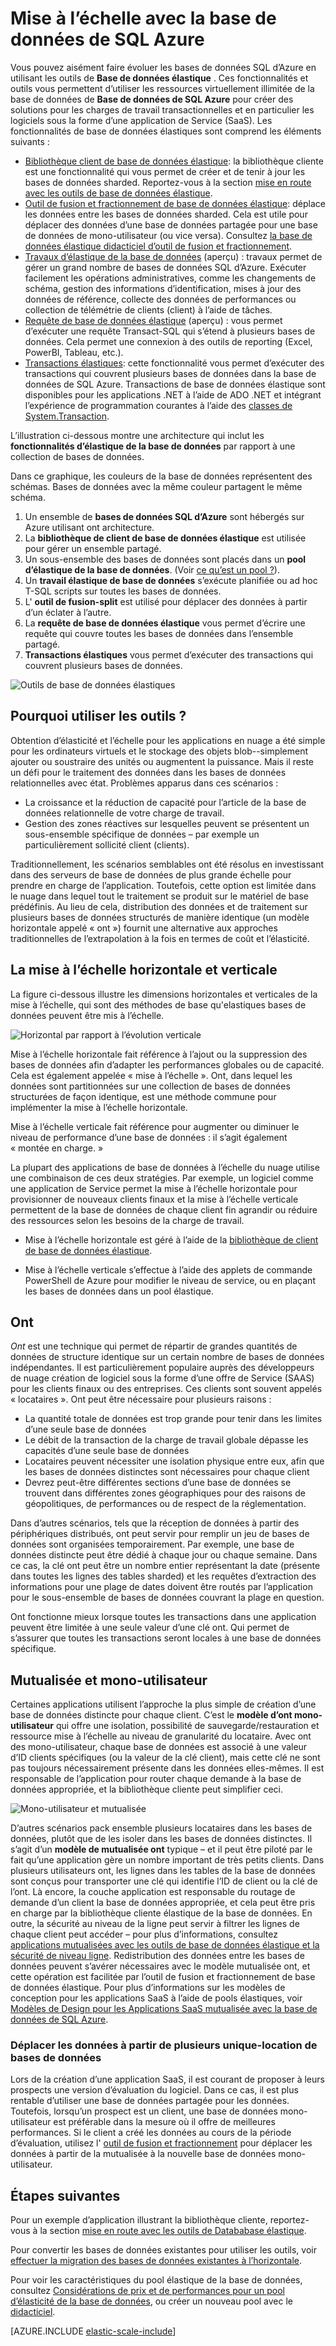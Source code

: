 <properties
    pageTitle="L’évolution horizontale avec la base de données de SQL Azure | Microsoft Azure"
    description="Logiciel en tant que développeurs d’un Service (SaaS) peut facilement créer élastiques et évolutives des bases de données dans le cloud à l’aide de ces outils"
    services="sql-database"
    documentationCenter=""
    manager="jhubbard"
    authors="ddove"
    editor=""/>

<tags
    ms.service="sql-database"
    ms.workload="sql-database"
    ms.tgt_pltfrm="na"
    ms.devlang="na"
    ms.topic="article"
    ms.date="09/06/2016"
    ms.author="ddove"/>

# <a name="scaling-out-with-azure-sql-database"></a>Mise à l’échelle avec la base de données de SQL Azure

Vous pouvez aisément faire évoluer les bases de données SQL d’Azure en utilisant les outils de **Base de données élastique** . Ces fonctionnalités et outils vous permettent d’utiliser les ressources virtuellement illimitée de la base de données de **Base de données de SQL Azure** pour créer des solutions pour les charges de travail transactionnelles et en particulier les logiciels sous la forme d’une application de Service (SaaS). Les fonctionnalités de base de données élastiques sont comprend les éléments suivants :

* [Bibliothèque client de base de données élastique](sql-database-elastic-database-client-library.md): la bibliothèque cliente est une fonctionnalité qui vous permet de créer et de tenir à jour les bases de données sharded.  Reportez-vous à la section [mise en route avec les outils de base de données élastique](sql-database-elastic-scale-get-started.md).
* [Outil de fusion et fractionnement de base de données élastique](sql-database-elastic-scale-overview-split-and-merge.md): déplace les données entre les bases de données sharded. Cela est utile pour déplacer des données d’une base de données partagée pour une base de données de mono-utilisateur (ou vice versa). Consultez [la base de données élastique didacticiel d’outil de fusion et fractionnement](sql-database-elastic-scale-configure-deploy-split-and-merge.md).
* [Travaux d’élastique de la base de données](sql-database-elastic-jobs-overview.md) (aperçu) : travaux permet de gérer un grand nombre de bases de données SQL d’Azure. Exécuter facilement les opérations administratives, comme les changements de schéma, gestion des informations d’identification, mises à jour des données de référence, collecte des données de performances ou collection de télémétrie de clients (client) à l’aide de tâches.
* [Requête de base de données élastique](sql-database-elastic-query-overview.md) (aperçu) : vous permet d’exécuter une requête Transact-SQL qui s’étend à plusieurs bases de données. Cela permet une connexion à des outils de reporting (Excel, PowerBI, Tableau, etc.).
* [Transactions élastiques](sql-database-elastic-transactions-overview.md): cette fonctionnalité vous permet d’exécuter des transactions qui couvrent plusieurs bases de données dans la base de données de SQL Azure. Transactions de base de données élastique sont disponibles pour les applications .NET à l’aide de ADO .NET et intégrant l’expérience de programmation courantes à l’aide des [classes de System.Transaction](https://msdn.microsoft.com/library/system.transactions.aspx).

L’illustration ci-dessous montre une architecture qui inclut les **fonctionnalités d’élastique de la base de données** par rapport à une collection de bases de données.

Dans ce graphique, les couleurs de la base de données représentent des schémas. Bases de données avec la même couleur partagent le même schéma.

1. Un ensemble de **bases de données SQL d’Azure** sont hébergés sur Azure utilisant ont architecture.
2. La **bibliothèque de client de base de données élastique** est utilisée pour gérer un ensemble partagé.
3. Un sous-ensemble des bases de données sont placés dans un **pool d’élastique de la base de données**. (Voir [ce qu’est un pool ?](sql-database-elastic-pool.md)).
4. Un **travail élastique de base de données** s’exécute planifiée ou ad hoc T-SQL scripts sur toutes les bases de données.
5. L' **outil de fusion-split** est utilisé pour déplacer des données à partir d’un éclater à l’autre.
6. La **requête de base de données élastique** vous permet d’écrire une requête qui couvre toutes les bases de données dans l’ensemble partagé.
7. **Transactions élastiques** vous permet d’exécuter des transactions qui couvrent plusieurs bases de données. 


![Outils de base de données élastiques][1]


## <a name="why-use-the-tools"></a>Pourquoi utiliser les outils ?

Obtention d’élasticité et l’échelle pour les applications en nuage a été simple pour les ordinateurs virtuels et le stockage des objets blob--simplement ajouter ou soustraire des unités ou augmentent la puissance. Mais il reste un défi pour le traitement des données dans les bases de données relationnelles avec état. Problèmes apparus dans ces scénarios :

* La croissance et la réduction de capacité pour l’article de la base de données relationnelle de votre charge de travail.
* Gestion des zones réactives sur lesquelles peuvent se présentent un sous-ensemble spécifique de données – par exemple un particulièrement sollicité client (clients).

Traditionnellement, les scénarios semblables ont été résolus en investissant dans des serveurs de base de données de plus grande échelle pour prendre en charge de l’application. Toutefois, cette option est limitée dans le nuage dans lequel tout le traitement se produit sur le matériel de base prédéfinis. Au lieu de cela, distribution des données et de traitement sur plusieurs bases de données structurés de manière identique (un modèle horizontale appelé « ont ») fournit une alternative aux approches traditionnelles de l’extrapolation à la fois en termes de coût et l’élasticité.

## <a name="horizontal-and-vertical-scaling"></a>La mise à l’échelle horizontale et verticale

La figure ci-dessous illustre les dimensions horizontales et verticales de la mise à l’échelle, qui sont des méthodes de base qu'elastiques bases de données peuvent être mis à l’échelle.

![Horizontal par rapport à l’évolution verticale][2]

Mise à l’échelle horizontale fait référence à l’ajout ou la suppression des bases de données afin d’adapter les performances globales ou de capacité. Cela est également appelée « mise à l’échelle ». Ont, dans lequel les données sont partitionnées sur une collection de bases de données structurées de façon identique, est une méthode commune pour implémenter la mise à l’échelle horizontale.  

Mise à l’échelle verticale fait référence pour augmenter ou diminuer le niveau de performance d’une base de données : il s’agit également « montée en charge. »

La plupart des applications de base de données à l’échelle du nuage utilise une combinaison de ces deux stratégies. Par exemple, un logiciel comme une application de Service permet la mise à l’échelle horizontale pour provisionner de nouveaux clients finaux et la mise à l’échelle verticale permettent de la base de données de chaque client fin agrandir ou réduire des ressources selon les besoins de la charge de travail.

* Mise à l’échelle horizontale est géré à l’aide de la [bibliothèque de client de base de données élastique](sql-database-elastic-database-client-library.md).

* Mise à l’échelle verticale s’effectue à l’aide des applets de commande PowerShell de Azure pour modifier le niveau de service, ou en plaçant les bases de données dans un pool élastique.

## <a name="sharding"></a>Ont

*Ont* est une technique qui permet de répartir de grandes quantités de données de structure identique sur un certain nombre de bases de données indépendantes. Il est particulièrement populaire auprès des développeurs de nuage création de logiciel sous la forme d’une offre de Service (SAAS) pour les clients finaux ou des entreprises. Ces clients sont souvent appelés « locataires ». Ont peut être nécessaire pour plusieurs raisons :  

* La quantité totale de données est trop grande pour tenir dans les limites d’une seule base de données
* Le débit de la transaction de la charge de travail globale dépasse les capacités d’une seule base de données
* Locataires peuvent nécessiter une isolation physique entre eux, afin que les bases de données distinctes sont nécessaires pour chaque client
* Devrez peut-être différentes sections d’une base de données se trouvent dans différentes zones géographiques pour des raisons de géopolitiques, de performances ou de respect de la réglementation.

Dans d’autres scénarios, tels que la réception de données à partir des périphériques distribués, ont peut servir pour remplir un jeu de bases de données sont organisées temporairement. Par exemple, une base de données distincte peut être dédié à chaque jour ou chaque semaine. Dans ce cas, la clé ont peut être un nombre entier représentant la date (présente dans toutes les lignes des tables sharded) et les requêtes d’extraction des informations pour une plage de dates doivent être routés par l’application pour le sous-ensemble de bases de données couvrant la plage en question.

Ont fonctionne mieux lorsque toutes les transactions dans une application peuvent être limitée à une seule valeur d’une clé ont. Qui permet de s’assurer que toutes les transactions seront locales à une base de données spécifique.

## <a name="multi-tenant-and-single-tenant"></a>Mutualisée et mono-utilisateur

Certaines applications utilisent l’approche la plus simple de création d’une base de données distincte pour chaque client. C’est le **modèle d’ont mono-utilisateur** qui offre une isolation, possibilité de sauvegarde/restauration et ressource mise à l’échelle au niveau de granularité du locataire. Avec ont des mono-utilisateur, chaque base de données est associé à une valeur d’ID clients spécifiques (ou la valeur de la clé client), mais cette clé ne sont pas toujours nécessairement présente dans les données elles-mêmes. Il est responsable de l’application pour router chaque demande à la base de données appropriée, et la bibliothèque cliente peut simplifier ceci.

![Mono-utilisateur et mutualisée][4]

D’autres scénarios pack ensemble plusieurs locataires dans les bases de données, plutôt que de les isoler dans les bases de données distinctes. Il s’agit d’un **modèle de mutualisée ont** typique – et il peut être piloté par le fait qu’une application gère un nombre important de très petits clients. Dans plusieurs utilisateurs ont, les lignes dans les tables de la base de données sont conçus pour transporter une clé qui identifie l’ID de client ou la clé de l’ont. Là encore, la couche application est responsable du routage de demande d’un client la base de données appropriée, et cela peut être pris en charge par la bibliothèque cliente élastique de la base de données. En outre, la sécurité au niveau de la ligne peut servir à filtrer les lignes de chaque client peut accéder – pour plus d’informations, consultez [applications mutualisées avec les outils de base de données élastique et la sécurité de niveau ligne](sql-database-elastic-tools-multi-tenant-row-level-security.md). Redistribution des données entre les bases de données peuvent s’avérer nécessaires avec le modèle mutualisée ont, et cette opération est facilitée par l’outil de fusion et fractionnement de base de données élastique. Pour plus d’informations sur les modèles de conception pour les applications SaaS à l’aide de pools élastiques, voir [Modèles de Design pour les Applications SaaS mutualisée avec la base de données de SQL Azure](sql-database-design-patterns-multi-tenancy-saas-applications.md).

### <a name="move-data-from-multiple-to-single-tenancy-databases"></a>Déplacer les données à partir de plusieurs unique-location de bases de données

Lors de la création d’une application SaaS, il est courant de proposer à leurs prospects une version d’évaluation du logiciel. Dans ce cas, il est plus rentable d’utiliser une base de données partagée pour les données. Toutefois, lorsqu’un prospect est un client, une base de données mono-utilisateur est préférable dans la mesure où il offre de meilleures performances. Si le client a créé les données au cours de la période d’évaluation, utilisez l' [outil de fusion et fractionnement](sql-database-elastic-scale-overview-split-and-merge.md) pour déplacer les données à partir de la mutualisée à la nouvelle base de données mono-utilisateur.

## <a name="next-steps"></a>Étapes suivantes

Pour un exemple d’application illustrant la bibliothèque cliente, reportez-vous à la section [mise en route avec les outils de Datababase élastique](sql-database-elastic-scale-get-started.md).

Pour convertir les bases de données existantes pour utiliser les outils, voir [effectuer la migration des bases de données existantes à l’horizontale](sql-database-elastic-convert-to-use-elastic-tools.md).

Pour voir les caractéristiques du pool élastique de la base de données, consultez [Considérations de prix et de performances pour un pool d’élasticité de la base de données](sql-database-elastic-pool-guidance.md), ou créer un nouveau pool avec le [didacticiel](sql-database-elastic-pool-create-portal.md).  

[AZURE.INCLUDE [elastic-scale-include](../../includes/elastic-scale-include.md)]

<!--Anchors-->
<!--Image references-->
[1]:./media/sql-database-elastic-scale-introduction/tools.png
[2]:./media/sql-database-elastic-scale-introduction/h_versus_vert.png
[3]:./media/sql-database-elastic-scale-introduction/overview.png
[4]:./media/sql-database-elastic-scale-introduction/single_v_multi_tenant.png

